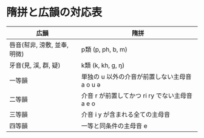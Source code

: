 # 隋拼と広韻の対応表

広韻 | 隋拼
--- | ---
唇音(幇非, 滂敷, 並奉, 明微) | p類 (p, ph, b, m)
牙音(見, 渓, 群, 疑) | k類 (k, kh, g, ŋ)
一等韻|単独の u 以外の介音が前置しない主母音 a o u ə  
二等韻|介音 r が前置してかつ ri ry でない主母音 a e o  
三等韻|介音 i y が含まれる全ての主母音  
四等韻|一等と同条件の主母音 e  
